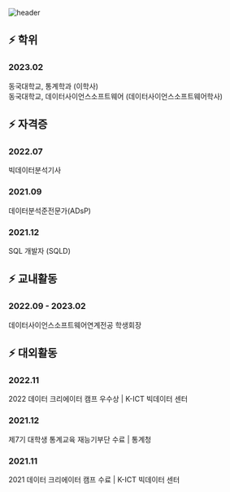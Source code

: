 ![header](https://capsule-render.vercel.app/api?type=wave&color=auto&height=300&section=header&text=Joohyeong's%20Git&fontSize=80)

## ⚡ 학위
<h3>2023.02</h3>
동국대학교, 통계학과 (이학사)<br>
동국대학교, 데이터사이언스소프트웨어 (데이터사이언스소프트웨어학사)

<br>

## ⚡  자격증
<h3>2022.07</h3>
빅데이터분석기사

<h3>2021.09</h3>
데이터분석준전문가(ADsP)

<h3>2021.12</h3>
SQL 개발자 (SQLD)

<br>

## ⚡  교내활동
<h3>2022.09 - 2023.02</h3>
데이터사이언스소프트웨어연계전공 학생회장

<br>

## ⚡  대외활동
<h3>2022.11</h3>
2022 데이터 크리에이터 캠프 우수상 | K-ICT 빅데이터 센터

<h3>2021.12</h3>
제7기 대학생 통계교육 재능기부단 수료 | 통계청

<h3>2021.11</h3>
2021 데이터 크리에이터 캠프 수료 | K-ICT 빅데이터 센터
